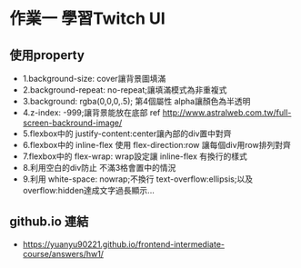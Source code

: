 #   作業一 學習Twitch UI
##   使用property
+   1.background-size: cover讓背景圖填滿
+   2.background-repeat: no-repeat;讓填滿模式為非重複式
+   3.background: rgba(0,0,0,.5); 第4個屬性 alpha讓顏色為半透明
+   4.z-index: -999;讓背景能放在底部 ref http://www.astralweb.com.tw/full-screen-backround-image/
+   5.flexbox中的 justify-content:center讓內部的div置中對齊
+   6.flexbox中的 inline-flex 使用 flex-direction:row 讓每個div用row排列對齊
+   7.flexbox中的 flex-wrap: wrap設定讓 inline-flex 有換行的樣式
+   8.利用空白的div防止 不滿3格會置中的情況
+   9.利用 white-space: nowrap;不換行 text-overflow:ellipsis;以及 overflow:hidden達成文字過長顯示...
##  github.io 連結 
+   <https://yuanyu90221.github.io/frontend-intermediate-course/answers/hw1/>
